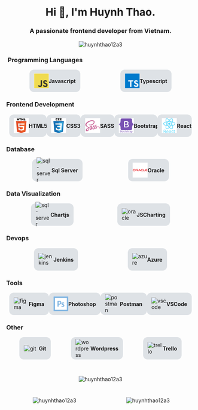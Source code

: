 <h1 align="center">Hi 👋, I'm Huynh Thao.</h1>
    <h3 align="center">A passionate frontend developer from Vietnam.</h3>

<p align="center">
      <img
        align="center"
        src="https://komarev.com/ghpvc/?username=huynhthao12a3&label=Profile%20views&color=0e75b6&style=flat"
        alt="huynhthao12a3"
      />
    </p>

<h3 style="margin-left: 4px" align="left">Programming Languages</h3>
    <div
    align="left"
      id="programming-languages"
      style="height: 60px; display:flex; margin-right: 8px; margin-left: 8px; justify-content: space-around"
    >
      <div
        style="opacity: 1; border-radius: 12px; background-color: #dee2e6; padding-right: 12px; padding-left: 12px; padding-top: 16px; padding-bottom: 16px; display: flex; justify-content: between; align-items:center"
      >
        <img
          src="https://raw.githubusercontent.com/devicons/devicon/master/icons/javascript/javascript-original.svg"
          alt="javascript"
          width="40px"
          class=""
        />
        <h4 class="text-center fw-light ps-3 m-0">Javascript</h4>
      </div>

<div
  align="center"
        style="
          opacity: 1; border-radius: 12px; background-color: #dee2e6; padding-right: 12px; padding-left: 12px; padding-top: 16px; padding-bottom: 16px; display: flex; justify-content: between; align-items:center
        "
      >
        <img
          src="https://raw.githubusercontent.com/devicons/devicon/master/icons/typescript/typescript-original.svg"
          alt="typescript"
          width="40px"
          class=""
        />
        <h4 class="text-center fw-light ps-3 m-0">Typescript</h4>
      </div>
    </div>

<h3 class="mt-5 ms-1" align="left">Frontend Development</h3>
    <div
      id="frontend-development"
      style="height: 60px; display:flex; margin-right: 8px; margin-left: 8px; justify-content: space-around"
    >
      <div
        style="
          opacity: 1; border-radius: 12px; background-color: #dee2e6; padding-right: 12px; padding-left: 12px; padding-top: 16px; padding-bottom: 16px; display: flex; justify-content: between; align-items:center
        "
      >
        <img
          src="https://raw.githubusercontent.com/devicons/devicon/master/icons/html5/html5-original-wordmark.svg"
          alt="html5"
          width="40px"
          class=""
        />
        <h4 class="text-center fw-light ps-3 m-0">HTML5</h4>
      </div>

<div
        style="
          opacity: 1; border-radius: 12px; background-color: #dee2e6; padding-right: 12px; padding-left: 12px; padding-top: 16px; padding-bottom: 16px; display: flex; justify-content: between; align-items:center
        "
      >
        <img
          src="https://raw.githubusercontent.com/devicons/devicon/master/icons/css3/css3-original-wordmark.svg"
          alt="css3"
          width="40px"
          class=""
        />
        <h4 class="text-center fw-light ps-3 m-0">CSS3</h4>
      </div>

<div
        style="
         opacity: 1; border-radius: 12px; background-color: #dee2e6; padding-right: 12px; padding-left: 12px; padding-top: 16px; padding-bottom: 16px; display: flex; justify-content: between; align-items:center
        "
      >
        <img
          src="https://raw.githubusercontent.com/devicons/devicon/master/icons/sass/sass-original.svg"
          alt="sass"
          width="40px"
          class=""
        />
        <h4 class="text-center fw-light ps-3 m-0">SASS</h4>
      </div>

<div
        style="
          opacity: 1; border-radius: 12px; background-color: #dee2e6; padding-right: 12px; padding-left: 12px; padding-top: 16px; padding-bottom: 16px; display: flex; justify-content: between; align-items:center
        "
      >
        <img
          src="https://raw.githubusercontent.com/devicons/devicon/master/icons/bootstrap/bootstrap-plain-wordmark.svg"
          alt="bootstrap"
          width="40px"
          class=""
        />
        <h4 class="text-center fw-light ps-3 m-0">Bootstrap</h4>
      </div>

<div
        style="
          opacity: 1; border-radius: 12px; background-color: #dee2e6; padding-right: 12px; padding-left: 12px; padding-top: 16px; padding-bottom: 16px; display: flex; justify-content: between; align-items:center
        "
      >
        <img
          src="https://raw.githubusercontent.com/devicons/devicon/master/icons/react/react-original-wordmark.svg"
          alt="reactjs"
          width="40px"
          class=""
        />
        <h4 class="text-center fw-light ps-3 m-0">React</h4>
      </div>
    </div>

<h3 class="mt-5 ms-1" align="left">Database</h3>
    <div
      id="database"
      style="height: 60px; display:flex; margin-right: 8px; margin-left: 8px; justify-content: space-around"
    >
      <div
        style="
          opacity: 1; border-radius: 12px; background-color: #dee2e6; padding-right: 12px; padding-left: 12px; padding-top: 16px; padding-bottom: 16px; display: flex; justify-content: between; align-items:center
        "
      >
        <img
          src="https://www.svgrepo.com/show/303229/microsoft-sql-server-logo.svg"
          alt="sql-server"
          width="40px"
          class=""
        />
        <h4 class="text-center fw-light ps-3 m-0">Sql Server</h4>
      </div>

<div
        style="
          opacity: 1; border-radius: 12px; background-color: #dee2e6; padding-right: 12px; padding-left: 12px; padding-top: 16px; padding-bottom: 16px; display: flex; justify-content: between; align-items:center
        "
      >
        <img
          src="https://raw.githubusercontent.com/devicons/devicon/master/icons/oracle/oracle-original.svg"
          alt="oracle"
          width="40px"
          class=""
        />
        <h4 class="text-center fw-light ps-3 m-0">Oracle</h4>
      </div>
    </div>

<h3 class="mt-5 ms-1" align="left">Data Visualization</h3>
    <div
      id="data-visualization"
      style="height: 60px; display:flex; margin-right: 8px; margin-left: 8px; justify-content: space-around"
    >
      <div
        style="
          opacity: 1; border-radius: 12px; background-color: #dee2e6; padding-right: 12px; padding-left: 12px; padding-top: 16px; padding-bottom: 16px; display: flex; justify-content: between; align-items:center
        "
      >
        <img
          src="https://www.chartjs.org/media/logo-title.svg"
          alt="sql-server"
          width="40px"
          class=""
        />
        <h4 class="text-center fw-light ps-3 m-0">Chartjs</h4>
      </div>

<div
        style="
          opacity: 1; border-radius: 12px; background-color: #dee2e6; padding-right: 12px; padding-left: 12px; padding-top: 16px; padding-bottom: 16px; display: flex; justify-content: between; align-items:center
        "
      >
        <img
          src="https://jscharting.com/static/img/logo.svg"
          alt="oracle"
          width="40px"
          class=""
        />
        <h4 class="text-center fw-light ps-3 m-0">JSCharting</h4>
      </div>
    </div>

<h3 class="mt-5 ms-1" align="left">Devops</h3>
    <div
      id="devops"
      style="height: 60px; display:flex; margin-right: 8px; margin-left: 8px; justify-content: space-around"
    >
      <div
        style="
          opacity: 1; border-radius: 12px; background-color: #dee2e6; padding-right: 12px; padding-left: 12px; padding-top: 16px; padding-bottom: 16px; display: flex; justify-content: between; align-items:center
        "
      >
        <img
          src="https://www.vectorlogo.zone/logos/jenkins/jenkins-icon.svg"
          alt="jenkins"
          width="40px"
          class=""
        />
        <h4 class="text-center fw-light ps-3 m-0">Jenkins</h4>
      </div>

<div
        style="
          opacity: 1; border-radius: 12px; background-color: #dee2e6; padding-right: 12px; padding-left: 12px; padding-top: 16px; padding-bottom: 16px; display: flex; justify-content: between; align-items:center
        "
      >
        <img
          src="https://www.vectorlogo.zone/logos/microsoft_azure/microsoft_azure-icon.svg"
          alt="azure"
          width="40px"
          class=""
        />
        <h4 class="text-center fw-light ps-3 m-0">Azure</h4>
      </div>
    </div>

<h3 class="mt-5 ms-1" align="left">Tools</h3>
    <div
      id="tools"
      style="height: 60px; display:flex; margin-right: 8px; margin-left: 8px; justify-content: space-around"
    >
      <div
        style="
          opacity: 1; border-radius: 12px; background-color: #dee2e6; padding-right: 12px; padding-left: 12px; padding-top: 16px; padding-bottom: 16px; display: flex; justify-content: between; align-items:center
        "
      >
        <img
          src="https://www.vectorlogo.zone/logos/figma/figma-icon.svg"
          alt="figma"
          width="40px"
          class=""
        />
        <h4 class="text-center fw-light ps-3 m-0">Figma</h4>
      </div>

<div
        style="
          opacity: 1; border-radius: 12px; background-color: #dee2e6; padding-right: 12px; padding-left: 12px; padding-top: 16px; padding-bottom: 16px; display: flex; justify-content: between; align-items:center
        "
      >
        <img
          src="https://raw.githubusercontent.com/devicons/devicon/master/icons/photoshop/photoshop-line.svg"
          alt="photoshop"
          width="40px"
          class=""
        />
        <h4 class="text-center fw-light ps-3 m-0">Photoshop</h4>
      </div>

<div
        style="
          opacity: 1; border-radius: 12px; background-color: #dee2e6; padding-right: 12px; padding-left: 12px; padding-top: 16px; padding-bottom: 16px; display: flex; justify-content: between; align-items:center
        "
      >
        <img
          src="https://www.vectorlogo.zone/logos/getpostman/getpostman-icon.svg"
          alt="postman"
          width="40px"
          class=""
        />
        <h4 class="text-center fw-light ps-3 m-0">Postman</h4>
      </div>

<div
        style="
          opacity: 1; border-radius: 12px; background-color: #dee2e6; padding-right: 12px; padding-left: 12px; padding-top: 16px; padding-bottom: 16px; display: flex; justify-content: between; align-items:center
        "
      >
        <img
          src="https://www.vectorlogo.zone/logos/visualstudio_code/visualstudio_code-icon.svg"
          alt="vscode"
          width="40px"
          class=""
        />
        <h4 class="text-center fw-light ps-3 m-0">VSCode</h4>
      </div>
    </div>

<h3 class="mt-5 ms-1" align="left">Other</h3>
    <div
      id="other"
      style="height: 60px; display:flex; margin-right: 8px; margin-left: 8px; justify-content: space-around"
    >
      <div
        style="
          opacity: 1; border-radius: 12px; background-color: #dee2e6; padding-right: 12px; padding-left: 12px; padding-top: 16px; padding-bottom: 16px; display: flex; justify-content: between; align-items:center
        "
      >
        <img
          src="https://www.vectorlogo.zone/logos/git-scm/git-scm-icon.svg"
          alt="git"
          width="40px"
          class=""
        />
        <h4 class="text-center fw-light ps-3 m-0">Git</h4>
      </div>

<div
        style="
          opacity: 1; border-radius: 12px; background-color: #dee2e6; padding-right: 12px; padding-left: 12px; padding-top: 16px; padding-bottom: 16px; display: flex; justify-content: between; align-items:center
        "
      >
        <img
          src="https://www.vectorlogo.zone/logos/wordpress/wordpress-icon.svg"
          alt="wordpress"
          width="40px"
          class=""
        />
        <h4 class="text-center fw-light ps-3 m-0">Wordpress</h4>
      </div>

<div
        style="
          opacity: 1; border-radius: 12px; background-color: #dee2e6; padding-right: 12px; padding-left: 12px; padding-top: 16px; padding-bottom: 16px; display: flex; justify-content: between; align-items:center
        "
      >
        <img
          src="https://www.vectorlogo.zone/logos/trello/trello-icon.svg"
          alt="trello"
          width="40px"
          class=""
        />
        <h4 class="text-center fw-light ps-3 m-0">Trello</h4>
      </div>
    </div>

<div style="display:flex; justify-content: center; margin-top: 30px">
      <p>
        <img
          src="https://github-readme-stats.vercel.app/api/top-langs?username=huynhthao12a3&show_icons=true&locale=en&layout=compact"
          alt="huynhthao12a3"
        />
      </p>
    </div>

<div style="display:flex; justify-content: space-around; margin-top: 12px">
      <p>
        &nbsp;<img
          src="https://github-readme-stats.vercel.app/api?username=huynhthao12a3&show_icons=true&locale=en"
          alt="huynhthao12a3"
        />
      </p>
      <p>
        <img
          src="https://github-readme-streak-stats.herokuapp.com/?user=huynhthao12a3&"
          alt="huynhthao12a3"
        />
      </p>
    </div>
